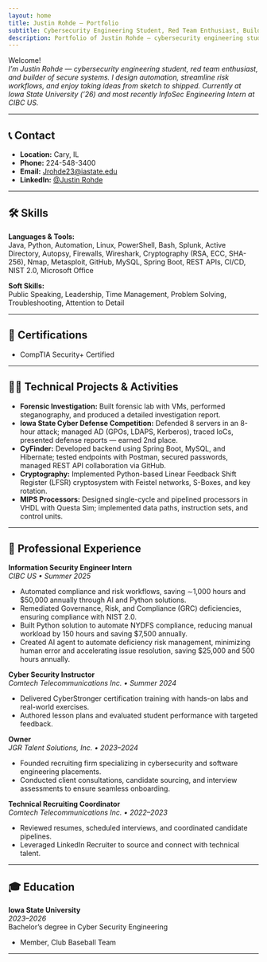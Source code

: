 ```yaml
---
layout: home
title: Justin Rohde — Portfolio
subtitle: Cybersecurity Engineering Student, Red Team Enthusiast, Builder of Systems & Tools
description: Portfolio of Justin Rohde — cybersecurity engineering student, red teaming enthusiast, builder of systems & tools.
---
```


Welcome!  
_I’m Justin Rohde — cybersecurity engineering student, red team enthusiast, and builder of secure systems. I design automation, streamline risk workflows, and enjoy taking ideas from sketch to shipped. Currently at Iowa State University (’26) and most recently InfoSec Engineering Intern at CIBC US._

---

## 📞 Contact

- **Location:** Cary, IL
- **Phone:** 224-548-3400
- **Email:** [Jrohde23@iastate.edu](mailto:Jrohde23@iastate.edu)
- **LinkedIn:** [@Justin Rohde](https://www.linkedin.com/in/justin-rohde-150703228/)

---

## 🛠️ Skills

**Languages & Tools:**  
Java, Python, Automation, Linux, PowerShell, Bash, Splunk, Active Directory, Autopsy, Firewalls, Wireshark, Cryptography (RSA, ECC, SHA-256), Nmap, Metasploit, GitHub, MySQL, Spring Boot, REST APIs, CI/CD, NIST 2.0, Microsoft Office

**Soft Skills:**  
Public Speaking, Leadership, Time Management, Problem Solving, Troubleshooting, Attention to Detail

---

## 🚩 Certifications

- CompTIA Security+ Certified

---

## 🧑‍💻 Technical Projects & Activities

- **Forensic Investigation:** Built forensic lab with VMs, performed steganography, and produced a detailed investigation report.
- **Iowa State Cyber Defense Competition:** Defended 8 servers in an 8-hour attack; managed AD (GPOs, LDAPS, Kerberos), traced IoCs, presented defense reports — earned 2nd place.
- **CyFinder:** Developed backend using Spring Boot, MySQL, and Hibernate; tested endpoints with Postman, secured passwords, managed REST API collaboration via GitHub.
- **Cryptography:** Implemented Python-based Linear Feedback Shift Register (LFSR) cryptosystem with Feistel networks, S-Boxes, and key rotation.
- **MIPS Processors:** Designed single-cycle and pipelined processors in VHDL with Questa Sim; implemented data paths, instruction sets, and control units.

---

## 💼 Professional Experience

**Information Security Engineer Intern**  
_CIBC US • Summer 2025_  
- Automated compliance and risk workflows, saving ∼1,000 hours and $50,000 annually through AI and Python solutions.
- Remediated Governance, Risk, and Compliance (GRC) deficiencies, ensuring compliance with NIST 2.0.
- Built Python solution to automate NYDFS compliance, reducing manual workload by 150 hours and saving $7,500 annually.
- Created AI agent to automate deficiency risk management, minimizing human error and accelerating issue resolution, saving $25,000 and 500 hours annually.

**Cyber Security Instructor**  
_Comtech Telecommunications Inc. • Summer 2024_  
- Delivered CyberStronger certification training with hands-on labs and real-world exercises.
- Authored lesson plans and evaluated student performance with targeted feedback.

**Owner**  
_JGR Talent Solutions, Inc. • 2023–2024_  
- Founded recruiting firm specializing in cybersecurity and software engineering placements.
- Conducted client consultations, candidate sourcing, and interview assessments to ensure seamless onboarding.

**Technical Recruiting Coordinator**  
_Comtech Telecommunications Inc. • 2022–2023_  
- Reviewed resumes, scheduled interviews, and coordinated candidate pipelines.
- Leveraged LinkedIn Recruiter to source and connect with technical talent.

---

## 🎓 Education

**Iowa State University**  
_2023–2026_  
Bachelor’s degree in Cyber Security Engineering  
- Member, Club Baseball Team

---
